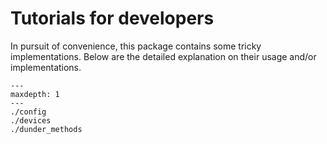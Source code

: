 # Tutorials for developers

In pursuit of convenience, this package contains some tricky implementations. Below are
the detailed explanation on their usage and/or implementations.

```{toctree}
---
maxdepth: 1
---
./config
./devices
./dunder_methods
```
